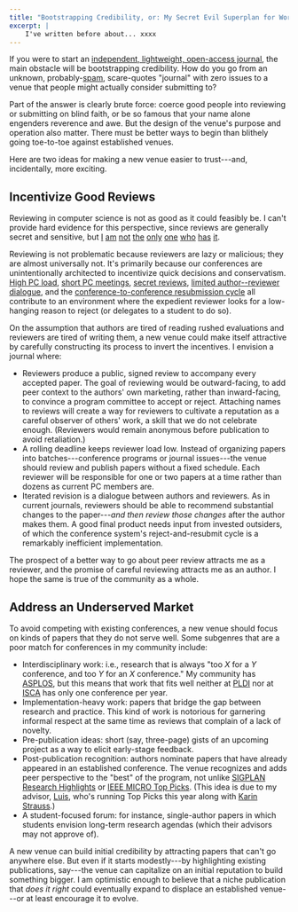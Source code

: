 ```yaml
---
title: "Bootstrapping Credibility, or: My Secret Evil Superplan for World Domination"
excerpt: |
    I've written before about... xxxx
---
```

If you were to start an [independent, lightweight, open-access journal][journals], the main obstacle will be bootstrapping credibility. How do you go from an unknown, probably-[spam][multiconference], scare-quotes "journal" with zero issues to a venue that people might actually consider submitting to?

[multiconference]: http://en.wikipedia.org/wiki/World_Multiconference_on_Systemics,_Cybernetics_and_Informatics
[journals]: {{site.base}}/blog/newjournals.html

Part of the answer is clearly brute force: coerce good people into reviewing or submitting on blind faith, or be so famous that your name alone engenders reverence and awe. But the design of the venue's purpose and operation also matter. There must be better ways to begin than blithely going toe-to-toe against established venues.

Here are two ideas for making a new venue easier to trust---and, incidentally, more exciting.

## Incentivize Good Reviews

Reviewing in computer science is not as good as it could feasibly be.
I can't provide hard evidence for this perspective, since reviews are generally secret and sensitive, but [I](http://cacm.acm.org/blogs/blog-cacm/123611-the-nastiness-problem-in-computer-science/fulltext) [am](http://portal.acm.org/citation.cfm?id=1462581) [not](http://www.sigcomm.org/sites/default/files/SIGCOMM%2009%20Comm%20FB.pdf) [the](http://cacm.acm.org/blogs/blog-cacm/100284-how-should-peer-review-evolve/fulltext) [only](http://ccr.sigcomm.org/online/files/p3-v41n3ed-keshav-editorial.pdf) [one][anderson] [who](http://pages.cs.wisc.edu/~naughton/naughtonicde.pptx) [has](http://www.annemergmed.com/article/S0196-0644%2810%2901266-7/abstract) [it][fortnow].

Reviewing is not problematic because reviewers are lazy or malicious; they are almost universally not. It's primarily because our conferences are unintentionally architected to incentivize quick decisions and conservatism. [High PC load][regehr], [short PC meetings][fortnow], [secret reviews][crowcroft], [limited author--reviewer dialogue][godfrey], and the [conference-to-conference resubmission cycle][anderson] all contribute to an environment where the expedient reviewer looks for a low-hanging reason to reject (or delegates to a student to do so).

[regehr]: http://blog.regehr.org/archives/306
[godfrey]: http://youinfinitesnake.blogspot.com/2011/08/whats-wrong-with-computer-science.html
[fortnow]: http://cacm.acm.org/magazines/2009/8/34492-viewpoint-time-for-computer-science-to-grow-up/fulltext
[anderson]: http://www.pgbovine.net/PhD-memoir/anderson-09.pdf
[crowcroft]: https://www.usenix.org/legacy/event/wowcs08/tech/full_papers/crowcroft/crowcroft.pdf

On the assumption that authors are tired of reading rushed evaluations and reviewers are tired of writing them, a new venue could make itself attractive by carefully constructing its process to invert the incentives. I envision a journal where:

* Reviewers produce a public, signed review to accompany every accepted paper. The goal of reviewing would be outward-facing, to add peer context to the authors' own marketing, rather than inward-facing, to convince a program committee to accept or reject. Attaching names to reviews will create a way for reviewers to cultivate a reputation as a careful observer of others' work, a skill that we do not celebrate enough. (Reviewers would remain anonymous before publication to avoid retaliation.)
* A rolling deadline keeps reviewer load low. Instead of organizing papers into batches---conference programs or journal issues---the venue should review and publish papers without a fixed schedule. Each reviewer will be responsible for one or two papers at a time rather than dozens as current PC members are.
* Iterated revision is a dialogue between authors and reviewers. As in current journals, reviewers should be able to recommend substantial changes to the paper---*and then review those changes* after the author makes them. A good final product needs input from invested outsiders, of which the conference system's reject-and-resubmit cycle is a remarkably inefficient implementation.

The prospect of a better way to go about peer review attracts me as a reviewer, and the promise of careful reviewing attracts me as an author. I hope the same is true of the community as a whole.

## Address an Underserved Market

To avoid competing with existing conferences, a new venue should focus on kinds of papers that they do not serve well. Some subgenres that are a poor match for conferences in my community include:

* Interdisciplinary work: i.e., research that is always "too *X* for a *Y* conference, and too *Y* for an *X* conference." My community has [ASPLOS][], but this means that work that fits well neither at [PLDI][] nor at [ISCA][] has only one conference per year.
* Implementation-heavy work: papers that bridge the gap between research and practice. This kind of work is notorious for garnering informal respect at the same time as reviews that complain of a lack of novelty.
* Pre-publication ideas: short (say, three-page) gists of an upcoming project as a way to elicit early-stage feedback.
* Post-publication recognition: authors nominate papers that have already appeared in an established conference. The venue recognizes and adds peer perspective to the "best" of the program, not unlike [SIGPLAN Research Highlights][] or [IEEE MICRO Top Picks][]. (This idea is due to my advisor, [Luis][], who's running Top Picks this year along with [Karin Strauss][].)
* A student-focused forum: for instance, single-author papers in which students envision long-term research agendas (which their advisors may not approve of).

[SIGPLAN Research Highlights]: http://www.sigplan.org/Highlights/
[IEEE MICRO Top Picks]: https://sites.google.com/site/ieeemicro/call-for-papers/cfp---top-picks-2015-1
[Karin Strauss]: http://research.microsoft.com/en-us/people/kstrauss/
[Luis]: http://homes.cs.washington.edu/~luisceze/
[PLDI]: http://conf.researchr.org/home/pldi2015
[ISCA]: http://www.ece.cmu.edu/calcm/isca2015/
[ASPLOS]: http://asplos15.bilkent.edu.tr

A new venue can build initial credibility by attracting papers that can't go anywhere else. But even if it starts modestly---by highlighting existing publications, say---the venue can capitalize on an initial reputation to build something bigger. I am optimistic enough to believe that a niche publication that *does it right* could eventually expand to displace an established venue---or at least encourage it to evolve.
